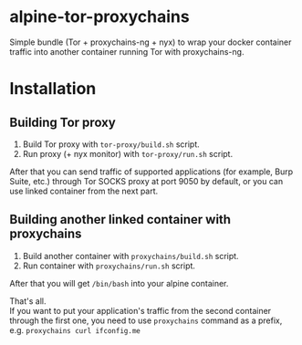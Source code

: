 # alpine-tor-proxychains
Simple bundle (Tor + proxychains-ng + nyx) to wrap your docker container traffic into another container running Tor with proxychains-ng.

# Installation
## Building Tor proxy
1. Build Tor proxy with `tor-proxy/build.sh` script.
2. Run proxy (+ nyx monitor) with `tor-proxy/run.sh` script.
  
After that you can send traffic of supported applications (for example, Burp Suite, etc.) through Tor SOCKS proxy at port 9050 by default, or you can use linked container from the next part.

## Building another linked container with proxychains
1. Build another container with `proxychains/build.sh` script.
2. Run container with `proxychains/run.sh` script.
  
After that you will get `/bin/bash` into your alpine container. 
  
That's all.  
If you want to put your application's traffic from the second container through the first one, you need to use `proxychains` command as a prefix, e.g. `proxychains curl ifconfig.me`
